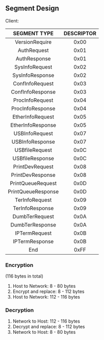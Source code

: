 ## Segment Design

Client:

|    SEGMENT TYPE    | DESCRIPTOR |
| :----------------: | :--------: |
|   VersionRequire   |    0x00    |
|    AuthRequest     |    0x01    |
|    AuthResponse    |    0x01    |
|   SysInfoRequest   |    0x02    |
|  SysInfoResponse   |    0x02    |
|  ConfInfoRequest   |    0x03    |
|  ConfInfoResponse  |    0x03    |
|  ProcInfoRequest   |    0x04    |
|  ProcInfoResponse  |    0x04    |
|  EtherInfoRequest  |    0x05    |
| EtherInfoResponse  |    0x05    |
|   USBInfoRequest   |    0x07    |
|  USBInfoResponse   |    0x07    |
|   USBfileRequest   |    0x0C    |
|  USBfileResponse   |    0x0C    |
|  PrintDevRequest   |    0x08    |
|  PrintDevResponse  |    0x08    |
| PrintQueueRequest  |    0x0D    |
| PrintQueueResponse |    0x0D    |
|   TerInfoRequest   |    0x09    |
|  TerInfoResponse   |    0x09    |
|   DumbTerRequest   |    0x0A    |
|  DumbTerResponse   |    0x0A    |
|   IPTermRequest    |    0x0B    |
|   IPTermResponse   |    0x0B    |
|        End         |    0xFF    |

### Encryption

(116 bytes in total)

1. Host to Network: 8 - 80 bytes
2. Encrypt and replace: 8 - 112 bytes
3. Host to Network: 112 - 116 bytes

### Decryption

1. Network to Host: 112 - 116 bytes
2. Decrypt and replace: 8 - 112 bytes
3. Network to Host: 8 - 80 bytes

